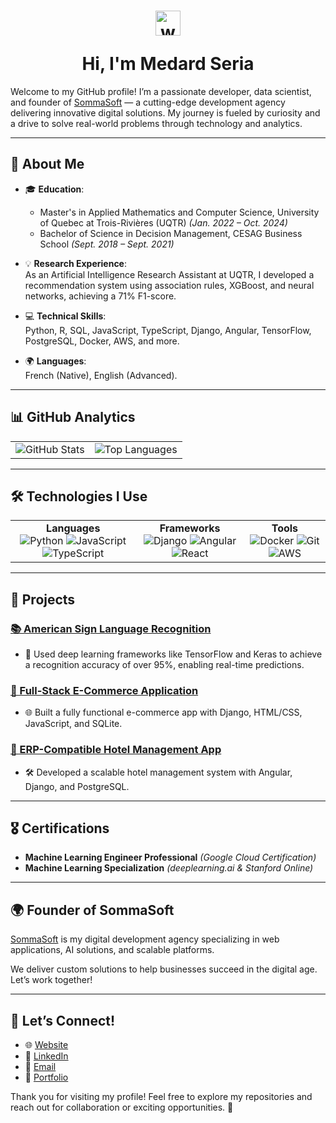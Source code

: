 # <h1 align="center"><p align="center"> <img src="https://media.giphy.com/media/hvRJCLFzcasrR4ia7z/giphy.gif" width="40px" alt="waving-hand"> </p> Hi, I'm Medard Seria </h1>


Welcome to my GitHub profile! I’m a passionate developer, data scientist, and founder of [SommaSoft](https://www.sommasoft.com) — a cutting-edge development agency delivering innovative digital solutions. My journey is fueled by curiosity and a drive to solve real-world problems through technology and analytics.  

---

## 🌟 About Me  

- 🎓 **Education**:  
  - Master's in Applied Mathematics and Computer Science, University of Quebec at Trois-Rivières (UQTR) *(Jan. 2022 – Oct. 2024)*  
  - Bachelor of Science in Decision Management, CESAG Business School *(Sept. 2018 – Sept. 2021)*  

- 💡 **Research Experience**:  
  As an Artificial Intelligence Research Assistant at UQTR, I developed a recommendation system using association rules, XGBoost, and neural networks, achieving a 71% F1-score.  

- 💻 **Technical Skills**:  
  Python, R, SQL, JavaScript, TypeScript, Django, Angular, TensorFlow, PostgreSQL, Docker, AWS, and more.  

- 🌍 **Languages**:  
  French (Native), English (Advanced).  

---

## 📊 GitHub Analytics  

<table>
<tr>
<td align="center">
<img src="https://github-readme-stats.vercel.app/api?username=seriamedard&show_icons=true&theme=radical" alt="GitHub Stats" />
</td>
<td align="center">
<img src="https://github-readme-stats.vercel.app/api/top-langs/?username=seriamedard&layout=compact&theme=radical" alt="Top Languages" />
</td>
</tr>
</table>

---

## 🛠️ Technologies I Use  

<table>
<tr>
<td align="center">
  <b>Languages</b><br>
  <img src="https://img.shields.io/badge/-Python-3776AB?logo=python&logoColor=white&style=flat" alt="Python" />  
  <img src="https://img.shields.io/badge/-JavaScript-F7DF1E?logo=javascript&logoColor=black&style=flat" alt="JavaScript" />  
  <img src="https://img.shields.io/badge/-TypeScript-007ACC?logo=typescript&logoColor=white&style=flat" alt="TypeScript" />
</td>
<td align="center">
  <b>Frameworks</b><br>
  <img src="https://img.shields.io/badge/-Django-092E20?logo=django&logoColor=white&style=flat" alt="Django" />  
  <img src="https://img.shields.io/badge/-Angular-DD0031?logo=angular&logoColor=white&style=flat" alt="Angular" />  
  <img src="https://img.shields.io/badge/-React-61DAFB?logo=react&logoColor=black&style=flat" alt="React" />
</td>
<td align="center">
  <b>Tools</b><br>
  <img src="https://img.shields.io/badge/-Docker-2496ED?logo=docker&logoColor=white&style=flat" alt="Docker" />  
  <img src="https://img.shields.io/badge/-Git-F05032?logo=git&logoColor=white&style=flat" alt="Git" />  
  <img src="https://img.shields.io/badge/-AWS-232F3E?logo=amazon-aws&logoColor=white&style=flat" alt="AWS" />
</td>
</tr>
</table>

---

## 🚀 Projects  

### [📚 American Sign Language Recognition](https://github.com/seriamedard/american_sign_language_recognition)  
- 🧠 Used deep learning frameworks like TensorFlow and Keras to achieve a recognition accuracy of over 95%, enabling real-time predictions.  

### [🛒 Full-Stack E-Commerce Application](https://github.com/seriamedard/ecommerce-app)  
- 🌐 Built a fully functional e-commerce app with Django, HTML/CSS, JavaScript, and SQLite.  

### [🏨 ERP-Compatible Hotel Management App](https://github.com/seriamedard/MiramarHotel)  
- 🛠️ Developed a scalable hotel management system with Angular, Django, and PostgreSQL.  

---

## 🎖️ Certifications  
- **Machine Learning Engineer Professional** *(Google Cloud Certification)*  
- **Machine Learning Specialization** *(deeplearning.ai & Stanford Online)*  

---

## 🌍 Founder of SommaSoft  

[SommaSoft](https://www.sommasoft.com) is my digital development agency specializing in web applications, AI solutions, and scalable platforms.  

We deliver custom solutions to help businesses succeed in the digital age. Let’s work together!  

---

## 🌱 Let’s Connect!  

- 🌐 [Website](https://www.sommasoft.com)  
- 🔗 [LinkedIn](https://www.linkedin.com/in/medard-seria-a81672187/)  
- 📧 [Email](mailto:seriamedard@gmail.com)  
- 📂 [Portfolio](https://github.com/seriamedard)  

Thank you for visiting my profile! Feel free to explore my repositories and reach out for collaboration or exciting opportunities. 🚀
